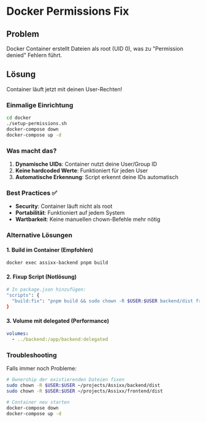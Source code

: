 # Docker Permissions Fix

## Problem

Docker Container erstellt Dateien als root (UID 0), was zu "Permission denied" Fehlern führt.

## Lösung

Container läuft jetzt mit deinen User-Rechten!

### Einmalige Einrichtung

```bash
cd docker
./setup-permissions.sh
docker-compose down
docker-compose up -d
```

### Was macht das?

1. **Dynamische UIDs**: Container nutzt deine User/Group ID
2. **Keine hardcoded Werte**: Funktioniert für jeden User
3. **Automatische Erkennung**: Script erkennt deine IDs automatisch

### Best Practices ✅

- **Security**: Container läuft nicht als root
- **Portabilität**: Funktioniert auf jedem System
- **Wartbarkeit**: Keine manuellen chown-Befehle mehr nötig

### Alternative Lösungen

#### 1. Build im Container (Empfohlen)

```bash
docker exec assixx-backend pnpm build
```

#### 2. Fixup Script (Notlösung)

```bash
# In package.json hinzufügen:
"scripts": {
  "build:fix": "pnpm build && sudo chown -R $USER:$USER backend/dist frontend/dist"
}
```

#### 3. Volume mit delegated (Performance)

```yaml
volumes:
  - ../backend:/app/backend:delegated
```

### Troubleshooting

Falls immer noch Probleme:

```bash
# Ownership der existierenden Dateien fixen
sudo chown -R $USER:$USER ~/projects/Assixx/backend/dist
sudo chown -R $USER:$USER ~/projects/Assixx/frontend/dist

# Container neu starten
docker-compose down
docker-compose up -d
```
